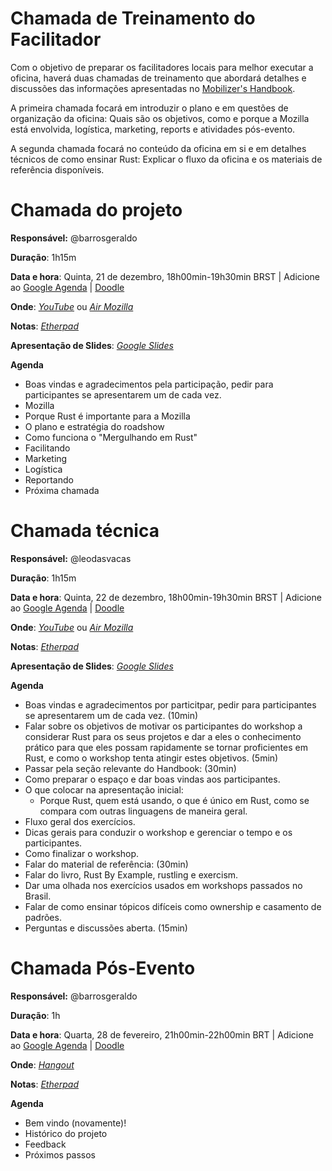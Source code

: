 # Chamada de Treinamento do Facilitador
Com o objetivo de preparar os facilitadores locais para melhor executar a oficina, haverá duas chamadas de treinamento que abordará detalhes e discussões das informações apresentadas no [Mobilizer's Handbook](../rust_brazil_mobilizers_handbook).

A primeira chamada focará em introduzir o plano e em questões de organização da oficina: Quais são os objetivos, como e porque a Mozilla está envolvida, logística, marketing, reports e atividades pós-evento.

A segunda chamada focará no conteúdo da oficina em si e em detalhes técnicos de como ensinar Rust: Explicar o fluxo da oficina e os materiais de referência disponíveis.

# Chamada do projeto

**Responsável:** @barrosgeraldo

**Duração**: 1h15m

**Data e hora**: Quinta, 21 de dezembro, 18h00min-19h30min BRST | Adicione ao [Google Agenda](https://calendar.google.com/event?action=TEMPLATE&tmeid=NHQxczl2OHIzOGxkYm9nN2E4bThxbXMxMmMgZ2VyYWxkb2JhcnJvc0Btb3ppbGxhYnIub3Jn&tmsrc=geraldobarros%40mozillabr.org) | [Doodle](https://doodle.com/poll/95ndedr79xe86sn2)

**Onde**: [*YouTube*](https://youtu.be/4rlxB0_HD_I?t=746) ou [*Air Mozilla*](https://air.mozilla.org/project-call-2018-rust-roadshow-brazil/)

**Notas**: [*Etherpad*](https://public.etherpad-mozilla.org/p/2018rustroadshowbrasil)

**Apresentação de Slides**: [*Google Slides*](https://docs.google.com/presentation/d/e/2PACX-1vROHKZzd7Nk78OqfmnMFeBEjGKTPDrETrw4KUXGCUtK1G5yq8gFA9sO6K53kc22mQP3pF2FUac_8spP/pub?start=false&loop=false&delayms=3000)

**Agenda**

- Boas vindas e agradecimentos pela participação, pedir para participantes se apresentarem um de cada vez.
- Mozilla
- Porque Rust é importante para a Mozilla
- O plano e estratégia do roadshow
- Como funciona o "Mergulhando em Rust"
- Facilitando
- Marketing
- Logística
- Reportando
- Próxima chamada

# Chamada técnica

**Responsável:** @leodasvacas

**Duração**: 1h15m

**Data e hora**: Quinta, 22 de dezembro, 18h00min-19h30min BRST | Adicione ao [Google Agenda](https://calendar.google.com/event?action=TEMPLATE&tmeid=Mm5jZm92ZzdsbG80bDBodmgzaWw4aGJwYXAgZ2VyYWxkb2JhcnJvc0Btb3ppbGxhYnIub3Jn&tmsrc=geraldobarros%40mozillabr.org) | [Doodle](https://doodle.com/poll/95ndedr79xe86sn2)

**Onde**: [*YouTube*](https://youtu.be/1jF3cI6aFJI?t=587) ou [*Air Mozilla*](https://air.mozilla.org/tech-call-rust-roadshow-brasil-2018/)

**Notas**: [*Etherpad*](https://public.etherpad-mozilla.org/p/2018rustroadshowbrasil#lineNumber=131)

**Apresentação de Slides**: [*Google Slides*](https://docs.google.com/presentation/d/e/2PACX-1vTdsv3U_-L_rqznjBcx3EZuTcl0zeC_SrirYmwFxu6X7nu9z2FgUqjtsaWfkEeM0ct03F9UFJBz4rBL/pub?start=false&loop=false&delayms=60000)

**Agenda**

- Boas vindas e agradecimentos por particitpar, pedir para participantes se apresentarem um de cada vez. (10min)
- Falar sobre os objetivos de motivar os participantes do workshop a considerar Rust para os seus projetos e dar a eles o conhecimento prático para que eles possam rapidamente se tornar proficientes em Rust, e como o workshop tenta atingir estes objetivos. (5min)
- Passar pela seção relevante do Handbook: (30min)
- Como preparar o espaço e dar boas vindas aos participantes.
- O que colocar na apresentação inicial:
  - Porque Rust, quem está usando, o que é único em Rust, como se compara com outras linguagens de maneira geral.
- Fluxo geral dos exercícios.
- Dicas gerais para conduzir o workshop e gerenciar o tempo e os participantes.
- Como finalizar o workshop.
- Falar do material de referência: (30min)
- Falar do livro, Rust By Example, rustling e exercism.
- Dar uma olhada nos exercícios usados em workshops passados no Brasil.
- Falar de como ensinar tópicos difíceis como ownership e casamento de padrões.
- Perguntas e discussões aberta. (15min)

# Chamada Pós-Evento

**Responsável:** @barrosgeraldo

**Duração**: 1h

**Data e hora**: Quarta, 28 de fevereiro, 21h00min-22h00min BRT | Adicione ao [Google Agenda](#) | [Doodle](https://doodle.com/poll/e2xvz7er56z35gza)

**Onde**: [*Hangout*](#)

**Notas**: [*Etherpad*](https://public.etherpad-mozilla.org/p/2018rustroadshowbrasil#lineNumber=247)

**Agenda**

- Bem vindo (novamente)!
- Histórico do projeto
- Feedback
- Próximos passos

